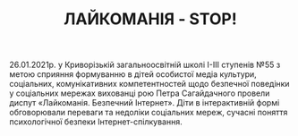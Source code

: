 ﻿---
title: ЛАЙКОМАНІЯ - STOP!
---

26.01.2021р. у Криворізькій загальноосвітній школі I-III ступенів №55 з метою сприяння формуванню в дітей особистої медіа культури, соціальних, комунікативних компетентностей щодо безпечної поведінки у соціальних мережах вихованці рою Петра Сагайдачного провели диспут «Лайкоманія. Безпечний Інтернет». Діти в інтерактивній формі обговорювали переваги та недоліки соціальних мереж, сучасні поняття психологічної безпеки Інтернет-спілкування.

<slideshow />
